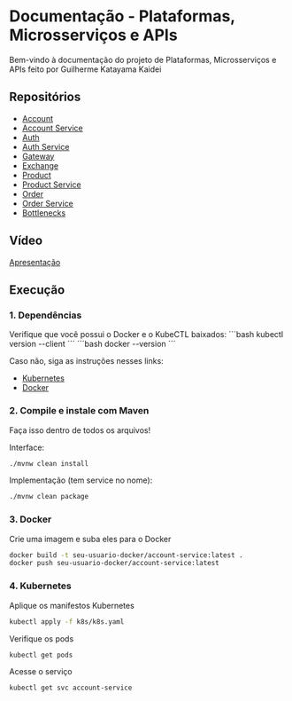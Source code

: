# Documentação - Plataformas, Microsserviços e APIs

Bem-vindo à documentação do projeto de Plataformas, Microsserviços e APIs feito por Guilherme Katayama Kaidei

## Repositórios

- [Account](https://github.com/guikaidei/microservicos-account)
- [Account Service](https://github.com/guikaidei/microservicos-account-service)
- [Auth](https://github.com/guikaidei/microservicos-auth)
- [Auth Service](https://github.com/guikaidei/microservicos-auth-service)
- [Gateway](https://github.com/guikaidei/microservicos-gateway-service)
- [Exchange](https://github.com/guikaidei/microservicos-exchange-service)
- [Product](https://github.com/guikaidei/microservicos-product)
- [Product Service](https://github.com/guikaidei/microservicos-product-service)
- [Order](https://github.com/guikaidei/microservicos-order)
- [Order Service](https://github.com/guikaidei/microservicos-order-service)
- [Bottlenecks](https://github.com/guikaidei/microservicos-bottleneck)

## Vídeo

[Apresentação](https://youtu.be/XCD1pTsewiA)

## Execução

### 1. Dependências

Verifique que você possui o Docker e o KubeCTL baixados:
´´´bash
kubectl version --client
´´´
´´´bash
docker --version
´´´

Caso não, siga as instruções nesses links:
- [Kubernetes](https://kubernetes.io/docs/tasks/tools/)
- [Docker](https://www.docker.com/products/docker-desktop)

### 2. Compile e instale com Maven

Faça isso dentro de todos os arquivos!

Interface:
```bash
./mvnw clean install
```

Implementação (tem service no nome):
```bash
./mvnw clean package
```

### 3. Docker
Crie uma imagem e suba eles para o Docker
```bash
docker build -t seu-usuario-docker/account-service:latest .
docker push seu-usuario-docker/account-service:latest
```

### 4. Kubernetes

Aplique os manifestos Kubernetes
```bash
kubectl apply -f k8s/k8s.yaml
```

Verifique os pods
```bash
kubectl get pods
```

Acesse o serviço
```bash
kubectl get svc account-service
```